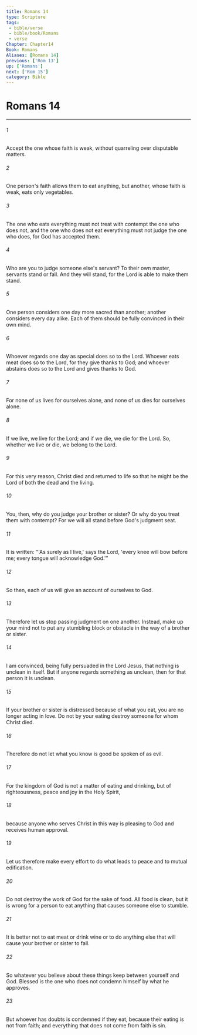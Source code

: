 ```yaml
---
title: Romans 14
type: Scripture
tags:
 - bible/verse
 - bible/book/Romans
 - verse
Chapter: Chapter14
Book: Romans
Aliases: [Romans 14]
previous: ['Rom 13']
up: ['Romans']
next: ['Rom 15']
category: Bible
---
```

# Romans 14

***


###### 1 
Accept the one whose faith is weak, without quarreling over disputable matters. 

###### 2 
One person's faith allows them to eat anything, but another, whose faith is weak, eats only vegetables. 

###### 3 
The one who eats everything must not treat with contempt the one who does not, and the one who does not eat everything must not judge the one who does, for God has accepted them. 

###### 4 
Who are you to judge someone else's servant? To their own master, servants stand or fall. And they will stand, for the Lord is able to make them stand. 

###### 5 
One person considers one day more sacred than another; another considers every day alike. Each of them should be fully convinced in their own mind. 

###### 6 
Whoever regards one day as special does so to the Lord. Whoever eats meat does so to the Lord, for they give thanks to God; and whoever abstains does so to the Lord and gives thanks to God. 

###### 7 
For none of us lives for ourselves alone, and none of us dies for ourselves alone. 

###### 8 
If we live, we live for the Lord; and if we die, we die for the Lord. So, whether we live or die, we belong to the Lord. 

###### 9 
For this very reason, Christ died and returned to life so that he might be the Lord of both the dead and the living. 

###### 10 
You, then, why do you judge your brother or sister? Or why do you treat them with contempt? For we will all stand before God's judgment seat. 

###### 11 
It is written: "'As surely as I live,' says the Lord, 'every knee will bow before me; every tongue will acknowledge God.'" 

###### 12 
So then, each of us will give an account of ourselves to God. 

###### 13 
Therefore let us stop passing judgment on one another. Instead, make up your mind not to put any stumbling block or obstacle in the way of a brother or sister. 

###### 14 
I am convinced, being fully persuaded in the Lord Jesus, that nothing is unclean in itself. But if anyone regards something as unclean, then for that person it is unclean. 

###### 15 
If your brother or sister is distressed because of what you eat, you are no longer acting in love. Do not by your eating destroy someone for whom Christ died. 

###### 16 
Therefore do not let what you know is good be spoken of as evil. 

###### 17 
For the kingdom of God is not a matter of eating and drinking, but of righteousness, peace and joy in the Holy Spirit, 

###### 18 
because anyone who serves Christ in this way is pleasing to God and receives human approval. 

###### 19 
Let us therefore make every effort to do what leads to peace and to mutual edification. 

###### 20 
Do not destroy the work of God for the sake of food. All food is clean, but it is wrong for a person to eat anything that causes someone else to stumble. 

###### 21 
It is better not to eat meat or drink wine or to do anything else that will cause your brother or sister to fall. 

###### 22 
So whatever you believe about these things keep between yourself and God. Blessed is the one who does not condemn himself by what he approves. 

###### 23 
But whoever has doubts is condemned if they eat, because their eating is not from faith; and everything that does not come from faith is sin. 
